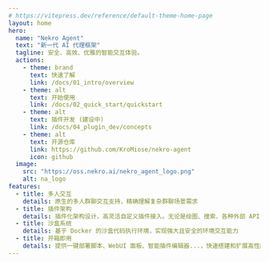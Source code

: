 ```yaml
---
# https://vitepress.dev/reference/default-theme-home-page
layout: home
hero:
  name: "Nekro Agent"
  text: "新一代 AI 代理框架"
  tagline: 安全、高效、优雅的智能交互体验。
  actions:
    - theme: brand
      text: 快速了解
      link: /docs/01_intro/overview
    - theme: alt
      text: 开始使用
      link: /docs/02_quick_start/quickstart
    - theme: alt
      text: 插件开发 (建设中)
      link: /docs/04_plugin_dev/concepts
    - theme: alt
      text: 开源仓库
      link: https://github.com/KroMiose/nekro-agent
      icon: github
  image:
    src: "https://oss.nekro.ai/nekro_agent_logo.png"
    alt: na_logo
features:
  - title: 多人交互
    details: 原生的多人群聊交互支持，精确理解复杂群聊场景需求
  - title: 插件架构
    details: 插件化架构设计，高灵活自定义插件接入。无论是绘图、搜索、各种外部 API ... 轻松扩展
  - title: 沙盒系统
    details: 基于 Docker 的沙盒代码执行环境，实现强大且安全的环境交互能力
  - title: 开箱即用
    details: 提供一键部署脚本、WebUI 面板、智能插件编辑器...，快速搭建和扩展高性能 AI 机器人
---
```


<Confetti />
